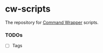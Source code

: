 cw-scripts
==========
The repository for [Command Wrapper](https://github.com/dirkarnez/cw) scripts.

### TODOs
- [ ] Tags
